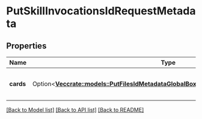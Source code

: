 # PutSkillInvocationsIdRequestMetadata

## Properties

Name | Type | Description | Notes
------------ | ------------- | ------------- | -------------
**cards** | Option<[**Vec<crate::models::PutFilesIdMetadataGlobalBoxSkillsCardsRequestInnerValueAllOf>**](put_files_id_metadata_global_boxSkillsCards_request_inner_value_allOf.md)> | A list of Box Skill cards to apply to this file. | [optional]

[[Back to Model list]](../README.md#documentation-for-models) [[Back to API list]](../README.md#documentation-for-api-endpoints) [[Back to README]](../README.md)


